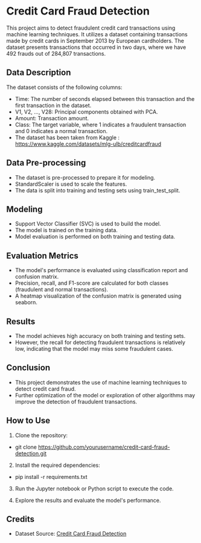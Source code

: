 # Credit Card Fraud Detection

This project aims to detect fraudulent credit card transactions using machine learning techniques. It utilizes a dataset containing transactions made by credit cards in September 2013 by European cardholders. The dataset presents transactions that occurred in two days, where we have 492 frauds out of 284,807 transactions.

## Data Description

The dataset consists of the following columns:

- Time: The number of seconds elapsed between this transaction and the first transaction in the dataset.
- V1, V2, ..., V28: Principal components obtained with PCA.
- Amount: Transaction amount.
- Class: The target variable, where 1 indicates a fraudulent transaction and 0 indicates a normal transaction.
- The dataset has been taken from Kaggle : https://www.kaggle.com/datasets/mlg-ulb/creditcardfraud

## Data Pre-processing

- The dataset is pre-processed to prepare it for modeling.
- StandardScaler is used to scale the features.
- The data is split into training and testing sets using train_test_split.

## Modeling

- Support Vector Classifier (SVC) is used to build the model.
- The model is trained on the training data.
- Model evaluation is performed on both training and testing data.

## Evaluation Metrics

- The model's performance is evaluated using classification report and confusion matrix.
- Precision, recall, and F1-score are calculated for both classes (fraudulent and normal transactions).
- A heatmap visualization of the confusion matrix is generated using seaborn.

## Results

- The model achieves high accuracy on both training and testing sets.
- However, the recall for detecting fraudulent transactions is relatively low, indicating that the model may miss some fraudulent cases.

## Conclusion

- This project demonstrates the use of machine learning techniques to detect credit card fraud.
- Further optimization of the model or exploration of other algorithms may improve the detection of fraudulent transactions.

## How to Use

1. Clone the repository:
  - git clone https://github.com/yourusername/credit-card-fraud-detection.git

2. Install the required dependencies:
  - pip install -r requirements.txt

3. Run the Jupyter notebook or Python script to execute the code.

4. Explore the results and evaluate the model's performance.

## Credits

- Dataset Source: [Credit Card Fraud Detection](https://www.kaggle.com/mlg-ulb/creditcardfraud)



  
